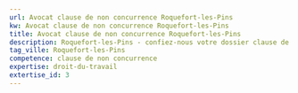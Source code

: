 ```yaml
---
url: Avocat clause de non concurrence Roquefort-les-Pins
kw: Avocat clause de non concurrence Roquefort-les-Pins
title: Avocat clause de non concurrence Roquefort-les-Pins
description: Roquefort-les-Pins - confiez-nous votre dossier clause de non concurrence
tag_ville: Roquefort-les-Pins
competence: clause de non concurrence
expertise: droit-du-travail
extertise_id: 3
---
```

